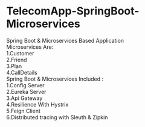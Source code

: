 # TelecomApp-SpringBoot-Microservices
Spring Boot &amp; Microservices Based Application <br>
Microservices Are:<br>
1.Customer <br>
2.Friend <br>
3.Plan <br>
4.CallDetails<br>
Spring Boot &amp; Microservices Included :<br>
1.Config Server <br>
2.Eureka Server <br>
3.Api Gateway <br>
4.Resilience With Hystrix <br>
5.Feign Client <br>
6.Distributed tracing with Sleuth & Zipkin <br>

